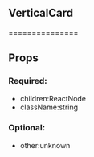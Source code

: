 
## VerticalCard
===============
## Props


### Required:
 - children:ReactNode
 - className:string

### Optional:
 - other:unknown